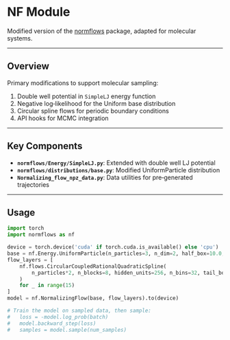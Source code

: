 <!-- File: NF/README.md -->

# NF Module

Modified version of the [normflows](https://github.com/VincentStimper/normalizing-flows) package, adapted for molecular systems.

---

## Overview

Primary modifications to support molecular sampling:

1. Double well potential in `SimpleLJ` energy function  
2. Negative log‐likelihood for the Uniform base distribution  
3. Circular spline flows for periodic boundary conditions  
4. API hooks for MCMC integration  

---

## Key Components

- **`normflows/Energy/SimpleLJ.py`**: Extended with double well LJ potential  
- **`normflows/distributions/base.py`**: Modified UniformParticle distribution  
- **`Normalizing_flow_npz_data.py`**: Data utilities for pre‐generated trajectories  

---

## Usage

```python
import torch
import normflows as nf

device = torch.device('cuda' if torch.cuda.is_available() else 'cpu')
base = nf.Energy.UniformParticle(n_particles=3, n_dim=2, half_box=10.0, device=device)
flow_layers = [
    nf.flows.CircularCoupledRationalQuadraticSpline(
        n_particles*2, n_blocks=8, hidden_units=256, n_bins=32, tail_bound=10.0
    )
    for _ in range(15)
]
model = nf.NormalizingFlow(base, flow_layers).to(device)

# Train the model on sampled data, then sample:
#   loss = -model.log_prob(batch)
#   model.backward_step(loss)
#   samples = model.sample(num_samples)
```